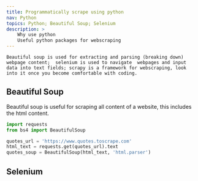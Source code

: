 ```yaml
---
title: Programmatically scrape using python 
nav: Python
topics: Python; Beautiful Soup; Selenium
description: >
    Why use python 
    Useful python packages for webscraping 
---
```


    Beautiful soup is used for extracting and parsing (breaking down) webpage content;  selenium is used to navigate  webpages and input data into text fields; scrapy is a framework for webscraping, look into it once you become comfortable with coding. 

## Beautiful Soup

Beautiful soup is useful for scraping all content of a website, this includes the html content.

```python
import requests
from bs4 import BeautifulSoup

quotes_url = 'https://www.quotes.toscrape.com'
html_text = requests.get(quotes_url).text
quotes_soup = BeautifulSoup(html_text, 'html.parser')
```


## Selenium

